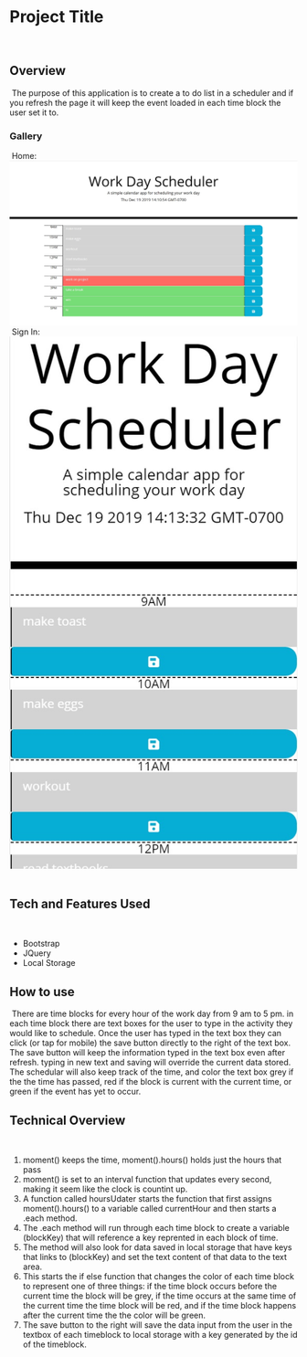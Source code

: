 # Project Title
​
## Overview
​
The purpose of this application is to create a to do list in a scheduler and if you refresh the page it will keep the event loaded in each time block the user set it to.
​
### Gallery
​
Home:
![Schedular](assets/images/scheduler.jpg "desktop view")
​
Sign In:
![schedular-mobile](assets/images/scheduler-mobile.jpg "mobile View")
​
​
## Tech and Features Used
​
* Bootstrap
* JQuery
* Local Storage
​
## How to use
​
There are time blocks for every hour of the work day from 9 am to 5 pm. in each time block there are text boxes for the user to type in the activity they would like to schedule. Once the user has typed in the text box they can click (or tap for mobile) the save button directly to the right of the text box. The save button will keep the information typed in the text box even after refresh. typing in new text and saving will override the current data stored. The schedular will also keep track of the time, and color the text box grey if the the time has passed, red if the block is current with the current time, or green if the event has yet to occur.
​
## Technical Overview
​
1. moment() keeps the time, moment().hours() holds just the hours that pass
2. moment() is set to an interval function that updates every second, making it seem like the clock is countint up.
3. A function called hoursUdater starts the function that first assigns moment().hours() to a variable called currentHour and then starts a .each method.
4. The .each method will run through each time block to create a variable (blockKey) that will reference a key reprented in each block of time. 
5. The method will also look for data saved in local storage that have keys that links to (blockKey) and set the text content of that data to the text area.
6. This starts the if else function that changes the color of each time block to represent one of three things: if the time block occurs before the current time the block will be grey, if the time occurs at the same time of the current time the time block will be red, and if the time block happens after the current time the the color will be green.
7. The save button to the right will save the data input from the user in the textbox of each timeblock to local storage with a key generated by the id of the timeblock.
